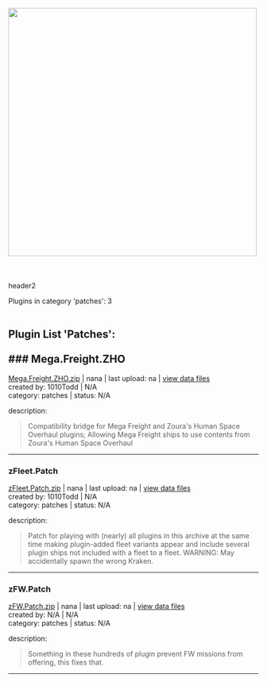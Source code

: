 <img src='https://github.com/zuckung/test2/blob/main/res/icon.png' width='500'></img><br><br><br><br>
header2



 Plugins in category 'patches': 3<br><br>
## Plugin List 'Patches':<br><br>### Mega.Freight.ZHO
[Mega.Freight.ZHO.zip](https://github.com/zuckung/test3/releases/download/Latest/Mega.Freight.ZHO.zip) | nana | last upload: na | [view data files](https://github.com/zuckung/test3/tree/main/Working/All%20Plugins/Mega.Freight.ZHO/) <br>
created by: 1010Todd | N/A<br>
category: patches | status: N/A<br>

description:<br>
>Compatibility bridge for Mega Freight and Zoura's Human Space Overhaul plugins; Allowing Mega Freight ships to use contents from Zoura's Human Space Overhaul
 
  
___ 

### zFleet.Patch
[zFleet.Patch.zip](https://github.com/zuckung/test3/releases/download/Latest/zFleet.Patch.zip) | nana | last upload: na | [view data files](https://github.com/zuckung/test3/tree/main/Working/All%20Plugins/zFleet.Patch/) <br>
created by: 1010Todd | N/A<br>
category: patches | status: N/A<br>

description:<br>
>Patch for playing with (nearly) all plugins in this archive at the same time making plugin-added fleet variants appear and include several plugin ships not included with a fleet to a fleet.
>WARNING: May accidentally spawn the wrong Kraken.
 
  
___ 

### zFW.Patch
[zFW.Patch.zip](https://github.com/zuckung/test3/releases/download/Latest/zFW.Patch.zip) | nana | last upload: na | [view data files](https://github.com/zuckung/test3/tree/main/Working/All%20Plugins/zFW.Patch/) <br>
created by: N/A | N/A<br>
category: patches | status: N/A<br>

description:<br>
>Something in these hundreds of plugin prevent FW missions from offering, this fixes that.
 
  
___ 

